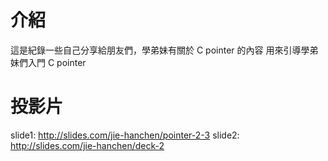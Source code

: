 # 介紹
這是紀錄一些自己分享給朋友們，學弟妹有關於 C pointer 的內容
用來引導學弟妹們入門 C pointer


# 投影片
slide1: <http://slides.com/jie-hanchen/pointer-2-3>
slide2: <http://slides.com/jie-hanchen/deck-2>
